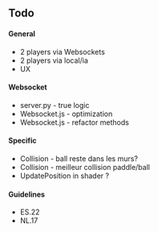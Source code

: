 ## Todo
#### General
* 2 players via Websockets
* 2 players via local/ia
* UX 

#### Websocket
- server.py - true logic
- Websocket.js - optimization
- Websocket.js - refactor methods

#### Specific
- Collision - ball reste dans les murs?
- Collision - meilleur collision paddle/ball
- UpdatePosition in shader ?

#### Guidelines
- ES.22
- NL.17
